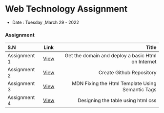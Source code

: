 # Web Technology Assignment 
- Date : Tuesday ,March 29 - 2022




### Assignment 
| S.N      |  Link |  Title |
| :---        |    :----:   |          ---: |
| Assignment 1      | [View](Assignment%201/README.md)|Get the domain and deploy a basic Html on Internet       |  
| Assignment 2      | [View](Assignment%202/README.md)| Create Github Repository     | 
| Assignment 3      |  [View](Assignment%203/README.md)|MDN Fixing the Html Template Using Semantic Tags      | 
| Assignment 4      |  [View](Assignment%204/README.md)|Designing the table using html css     | 

